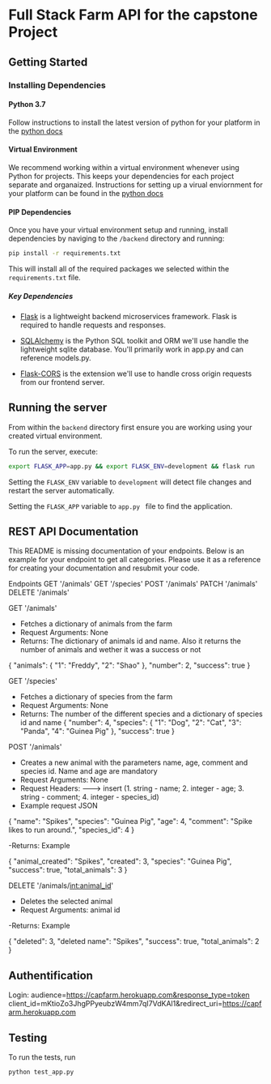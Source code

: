 # Full Stack Farm API for the capstone Project

## Getting Started

### Installing Dependencies

#### Python 3.7

Follow instructions to install the latest version of python for your platform in the [python docs](https://docs.python.org/3/using/unix.html#getting-and-installing-the-latest-version-of-python)

#### Virtual Environment

We recommend working within a virtual environment whenever using Python for projects. This keeps your dependencies for each project separate and organaized. Instructions for setting up a virual enviornment for your platform can be found in the [python docs](https://packaging.python.org/guides/installing-using-pip-and-virtual-environments/)

#### PIP Dependencies

Once you have your virtual environment setup and running, install dependencies by naviging to the `/backend` directory and running:

```bash
pip install -r requirements.txt
```

This will install all of the required packages we selected within the `requirements.txt` file.

##### Key Dependencies

- [Flask](http://flask.pocoo.org/)  is a lightweight backend microservices framework. Flask is required to handle requests and responses.

- [SQLAlchemy](https://www.sqlalchemy.org/) is the Python SQL toolkit and ORM we'll use handle the lightweight sqlite database. You'll primarily work in app.py and can reference models.py. 

- [Flask-CORS](https://flask-cors.readthedocs.io/en/latest/#) is the extension we'll use to handle cross origin requests from our frontend server. 


## Running the server

From within the `backend` directory first ensure you are working using your created virtual environment.

To run the server, execute:

```bash
export FLASK_APP=app.py && export FLASK_ENV=development && flask run
```

Setting the `FLASK_ENV` variable to `development` will detect file changes and restart the server automatically.

Setting the `FLASK_APP` variable to `app.py ` file to find the application. 

## REST API Documentation

This README is missing documentation of your endpoints. Below is an example for your endpoint to get all categories. Please use it as a reference for creating your documentation and resubmit your code. 

Endpoints
GET '/animals'
GET '/species'
POST '/animals'
PATCH '/animals'
DELETE '/animals'

GET '/animals'
- Fetches a dictionary of animals from the farm
- Request Arguments: None
- Returns: The dictionary of animals id and name. Also it returns the number of
animals and wether it was a success or not

{
    "animals": {
        "1": "Freddy",
        "2": "Shao"
    },
    "number": 2,
    "success": true
}

GET '/species'
- Fetches a dictionary of species from the farm
- Request Arguments: None
- Returns: The number of the different species and a dictionary of species id and name
{
    "number": 4,
    "species": {
        "1": "Dog",
        "2": "Cat",
        "3": "Panda",
        "4": "Guinea Pig"
    },
    "success": true
}

POST '/animals'
- Creates a new animal with the parameters name, age, comment and species id. Name and age are mandatory
- Request Arguments: None
- Request Headers:
---> insert (1. string - name; 2. integer - age; 3. string - comment; 4. integer - species_id)
- Example request JSON

{
	"name": "Spikes",
	"species": "Guinea Pig",
    "age": 4,
    "comment": "Spike likes to run around.",
    "species_id": 4
}

-Returns: Example

{
    "animal_created": "Spikes",
    "created": 3,
    "species": "Guinea Pig",
    "success": true,
    "total_animals": 3
}

DELETE '/animals/<int:animal_id>'
- Deletes the selected animal
- Request Arguments: animal id

-Returns: Example

{
    "deleted": 3,
    "deleted name": "Spikes",
    "success": true,
    "total_animals": 2
}

## Authentification

Login: audience=https://capfarm.herokuapp.com&response_type=token
client_id=mKtioZo3JhgPPyeubzW4mm7qI7VdKAl1&redirect_uri=https://capfarm.herokuapp.com

## Testing
To run the tests, run
```
python test_app.py
```